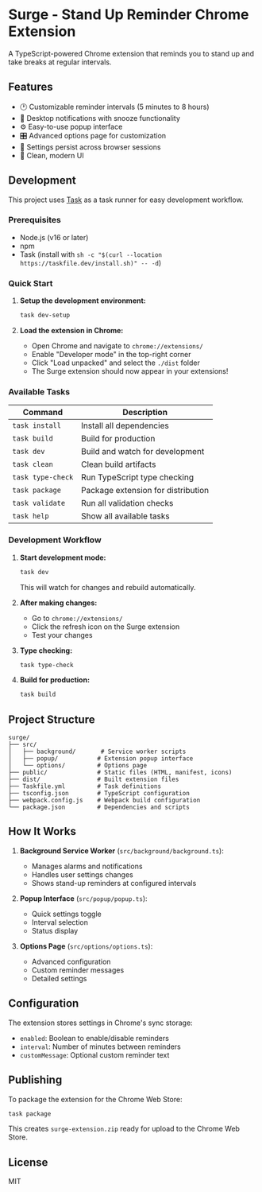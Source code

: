 # Surge - Stand Up Reminder Chrome Extension

A TypeScript-powered Chrome extension that reminds you to stand up and take breaks at regular intervals.

## Features

- 🕐 Customizable reminder intervals (5 minutes to 8 hours)
- 🔔 Desktop notifications with snooze functionality
- ⚙️ Easy-to-use popup interface
- 🎛️ Advanced options page for customization
- 💾 Settings persist across browser sessions
- 🎯 Clean, modern UI

## Development

This project uses [Task](https://taskfile.dev/) as a task runner for easy development workflow.

### Prerequisites

- Node.js (v16 or later)
- npm
- Task (install with `sh -c "$(curl --location https://taskfile.dev/install.sh)" -- -d`)

### Quick Start

1. **Setup the development environment:**
   ```bash
   task dev-setup
   ```

2. **Load the extension in Chrome:**
   - Open Chrome and navigate to `chrome://extensions/`
   - Enable "Developer mode" in the top-right corner
   - Click "Load unpacked" and select the `./dist` folder
   - The Surge extension should now appear in your extensions!

### Available Tasks

| Command | Description |
|---------|-------------|
| `task install` | Install all dependencies |
| `task build` | Build for production |
| `task dev` | Build and watch for development |
| `task clean` | Clean build artifacts |
| `task type-check` | Run TypeScript type checking |
| `task package` | Package extension for distribution |
| `task validate` | Run all validation checks |
| `task help` | Show all available tasks |

### Development Workflow

1. **Start development mode:**
   ```bash
   task dev
   ```
   This will watch for changes and rebuild automatically.

2. **After making changes:**
   - Go to `chrome://extensions/`
   - Click the refresh icon on the Surge extension
   - Test your changes

3. **Type checking:**
   ```bash
   task type-check
   ```

4. **Build for production:**
   ```bash
   task build
   ```

## Project Structure

```
surge/
├── src/
│   ├── background/       # Service worker scripts
│   ├── popup/           # Extension popup interface  
│   └── options/         # Options page
├── public/              # Static files (HTML, manifest, icons)
├── dist/                # Built extension files
├── Taskfile.yml         # Task definitions
├── tsconfig.json        # TypeScript configuration
├── webpack.config.js    # Webpack build configuration
└── package.json         # Dependencies and scripts
```

## How It Works

1. **Background Service Worker** (`src/background/background.ts`):
   - Manages alarms and notifications
   - Handles user settings changes
   - Shows stand-up reminders at configured intervals

2. **Popup Interface** (`src/popup/popup.ts`):
   - Quick settings toggle
   - Interval selection
   - Status display

3. **Options Page** (`src/options/options.ts`):
   - Advanced configuration
   - Custom reminder messages
   - Detailed settings

## Configuration

The extension stores settings in Chrome's sync storage:
- `enabled`: Boolean to enable/disable reminders
- `interval`: Number of minutes between reminders
- `customMessage`: Optional custom reminder text

## Publishing

To package the extension for the Chrome Web Store:

```bash
task package
```

This creates `surge-extension.zip` ready for upload to the Chrome Web Store.

## License

MIT